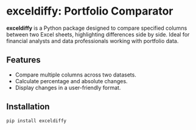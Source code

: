 # exceldiffy: Portfolio Comparator

**exceldiffy** is a Python package designed to compare specified columns between two Excel sheets, highlighting differences side by side. Ideal for financial analysts and data professionals working with portfolio data.

## Features

- Compare multiple columns across two datasets.
- Calculate percentage and absolute changes.
- Display changes in a user-friendly format.

## Installation

```bash
pip install exceldiffy
